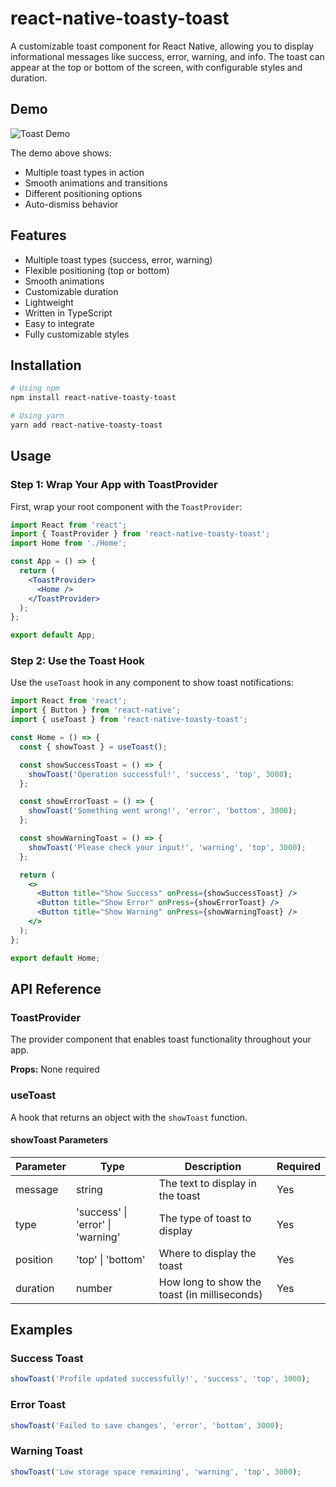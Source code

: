 # react-native-toasty-toast

A customizable toast component for React Native, allowing you to display informational messages like success, error, warning, and info. The toast can appear at the top or bottom of the screen, with configurable styles and duration.

## Demo

![Toast Demo](https://github.com/user-attachments/assets/82b73078-ec53-4aeb-8e97-35a25e2b2101)

The demo above shows:
- Multiple toast types in action
- Smooth animations and transitions
- Different positioning options
- Auto-dismiss behavior

## Features

- Multiple toast types (success, error, warning)
- Flexible positioning (top or bottom)
- Smooth animations
- Customizable duration
- Lightweight
- Written in TypeScript
- Easy to integrate
- Fully customizable styles

## Installation

```bash
# Using npm
npm install react-native-toasty-toast

# Using yarn
yarn add react-native-toasty-toast
```

## Usage

### Step 1: Wrap Your App with ToastProvider

First, wrap your root component with the `ToastProvider`:

```jsx
import React from 'react';
import { ToastProvider } from 'react-native-toasty-toast';
import Home from './Home';

const App = () => {
  return (
    <ToastProvider>
      <Home />
    </ToastProvider>
  );
};

export default App;
```

### Step 2: Use the Toast Hook

Use the `useToast` hook in any component to show toast notifications:

```jsx
import React from 'react';
import { Button } from 'react-native';
import { useToast } from 'react-native-toasty-toast';

const Home = () => {
  const { showToast } = useToast();

  const showSuccessToast = () => {
    showToast('Operation successful!', 'success', 'top', 3000);
  };

  const showErrorToast = () => {
    showToast('Something went wrong!', 'error', 'bottom', 3000);
  };

  const showWarningToast = () => {
    showToast('Please check your input!', 'warning', 'top', 3000);
  };

  return (
    <>
      <Button title="Show Success" onPress={showSuccessToast} />
      <Button title="Show Error" onPress={showErrorToast} />
      <Button title="Show Warning" onPress={showWarningToast} />
    </>
  );
};

export default Home;
```

## API Reference

### ToastProvider

The provider component that enables toast functionality throughout your app.

**Props:** None required

### useToast

A hook that returns an object with the `showToast` function.

#### showToast Parameters

| Parameter | Type | Description | Required |
|-----------|------|-------------|-----------|
| message | string | The text to display in the toast | Yes |
| type | 'success' \| 'error' \| 'warning' | The type of toast to display | Yes |
| position | 'top' \| 'bottom' | Where to display the toast | Yes |
| duration | number | How long to show the toast (in milliseconds) | Yes |

## Examples

### Success Toast
```jsx
showToast('Profile updated successfully!', 'success', 'top', 3000);
```

### Error Toast
```jsx
showToast('Failed to save changes', 'error', 'bottom', 3000);
```

### Warning Toast
```jsx
showToast('Low storage space remaining', 'warning', 'top', 3000);
```
